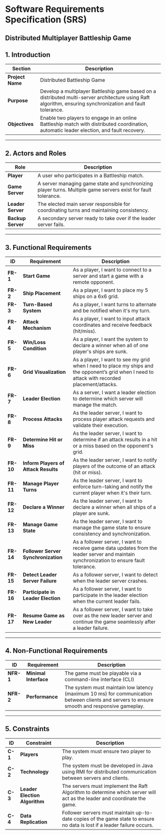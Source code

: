 # Software Requirements Specification (SRS)  
## Distributed Multiplayer Battleship Game  

## 1. Introduction  
| Section | Description |
|---------|------------|
| **Project Name** | Distributed Battleship Game |
| **Purpose** | Develop a multiplayer Battleship game based on a distributed multi-server architecture using Raft algorithm, ensuring synchronization and fault tolerance. |
| **Objectives** | Enable two players to engage in an online Battleship match with distributed coordination, automatic leader election, and fault recovery. |

---

## 2. Actors and Roles  
| Role | Description |
|------|------------|
| **Player** | A user who participates in a Battleship match. |
| **Game Server** | A server managing game state and synchronizing player turns. Multiple game servers exist for fault tolerance. |
| **Leader Server** | The elected main server responsible for coordinating turns and maintaining consistency. |
| **Backup Server** | A secondary server ready to take over if the leader server fails. |

---

## **3. Functional Requirements**  

| ID   | Requirement        | Description |
|------|--------------------|-------------|
| **FR-1** | **Start Game** | As a player, I want to connect to a server and start a game with a remote opponent. |
| **FR-2** | **Ship Placement** | As a player, I want to place my 5 ships on a 6x6 grid. |
| **FR-3** | **Turn-Based System** | As a player, I want turns to alternate and be notified when it's my turn. |
| **FR-4** | **Attack Mechanism** | As a player, I want to input attack coordinates and receive feedback (hit/miss). |
| **FR-5** | **Win/Loss Condition** | As a player, I want the system to declare a winner when all of one player's ships are sunk. |
| **FR-6** | **Grid Visualization** | As a player, I want to see my grid when I need to place my ships and the opponent’s grid when I need to attack with recorded placement/attacks. |
| **FR-7** | **Leader Election** | As a server, I want a leader election to determine which server will manage the match. |
| **FR-8** | **Process Attacks** | As the leader server, I want to process player attack requests and validate their execution. |
| **FR-9** | **Determine Hit or Miss** | As the leader server, I want to determine if an attack results in a hit or a miss based on the opponent's grid. |
| **FR-10** | **Inform Players of Attack Results** | As the leader server, I want to notify players of the outcome of an attack (hit or miss). |
| **FR-11** | **Manage Player Turns** | As the leader server, I want to enforce turn-taking and notify the current player when it's their turn. |
| **FR-12** | **Declare a Winner** | As the leader server, I want to declare a winner when all ships of a player are sunk. |
| **FR-13** | **Manage Game State** | As the leader server, I want to manage the game state to ensure consistency and synchronization. |
| **FR-14** | **Follower Server Synchronization** | As a follower server, I want to receive game data updates from the leader server and maintain synchronization to ensure fault tolerance. |
| **FR-15** | **Detect Leader Server Failure** | As a follower server, I want to detect when the leader server crashes. |
| **FR-16** | **Participate in Leader Election** | As a follower server, I want to participate in the leader election when the current leader fails. |
| **FR-17** | **Resume Game as New Leader** | As a follower server, I want to take over as the new leader server and continue the game seamlessly after a leader failure. |

---

## **4. Non-Functional Requirements**  

| ID    | Requirement        | Description |
|-------|--------------------|-------------|
| **NFR-1** | **Minimal Interface** | The game must be playable via a command-line interface (CLI)|
| **NFR-2** | **Performance** | The system must maintain low latency (maximum 10 ms) for communication between clients and servers to ensure smooth and responsive gameplay. |

---

## **5. Constraints**  

| ID    | Constraint         | Description |
|-------|--------------------|-------------|
| **C-1** | **Players** | The system must ensure two player to play. |
| **C-2** | **Technology** | The system must be developed in Java using RMI for distributed communication between servers and clients. |
| **C-3** | **Leader Election Algorithm** | The servers must implement the Raft Algorithm to determine which server will act as the leader and coordinate the game. |
| **C-4** | **Data Replication** | Follower servers must maintain up-to-date copies of the game state to ensure no data is lost if a leader failure occurs. |
